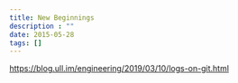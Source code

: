 ```yaml
---
title: New Beginnings
description : ""
date: 2015-05-28
tags: []
---
```



https://blog.ull.im/engineering/2019/03/10/logs-on-git.html
